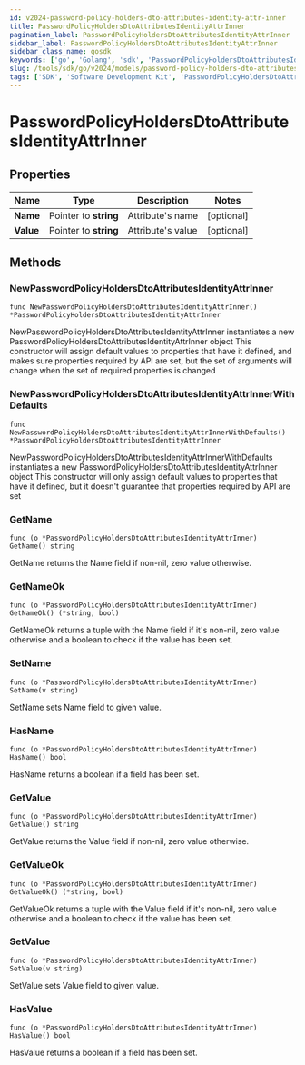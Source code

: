 ```yaml
---
id: v2024-password-policy-holders-dto-attributes-identity-attr-inner
title: PasswordPolicyHoldersDtoAttributesIdentityAttrInner
pagination_label: PasswordPolicyHoldersDtoAttributesIdentityAttrInner
sidebar_label: PasswordPolicyHoldersDtoAttributesIdentityAttrInner
sidebar_class_name: gosdk
keywords: ['go', 'Golang', 'sdk', 'PasswordPolicyHoldersDtoAttributesIdentityAttrInner', 'V2024PasswordPolicyHoldersDtoAttributesIdentityAttrInner'] 
slug: /tools/sdk/go/v2024/models/password-policy-holders-dto-attributes-identity-attr-inner
tags: ['SDK', 'Software Development Kit', 'PasswordPolicyHoldersDtoAttributesIdentityAttrInner', 'V2024PasswordPolicyHoldersDtoAttributesIdentityAttrInner']
---
```


# PasswordPolicyHoldersDtoAttributesIdentityAttrInner

## Properties

Name | Type | Description | Notes
------------ | ------------- | ------------- | -------------
**Name** | Pointer to **string** | Attribute&#39;s name | [optional] 
**Value** | Pointer to **string** | Attribute&#39;s value | [optional] 

## Methods

### NewPasswordPolicyHoldersDtoAttributesIdentityAttrInner

`func NewPasswordPolicyHoldersDtoAttributesIdentityAttrInner() *PasswordPolicyHoldersDtoAttributesIdentityAttrInner`

NewPasswordPolicyHoldersDtoAttributesIdentityAttrInner instantiates a new PasswordPolicyHoldersDtoAttributesIdentityAttrInner object
This constructor will assign default values to properties that have it defined,
and makes sure properties required by API are set, but the set of arguments
will change when the set of required properties is changed

### NewPasswordPolicyHoldersDtoAttributesIdentityAttrInnerWithDefaults

`func NewPasswordPolicyHoldersDtoAttributesIdentityAttrInnerWithDefaults() *PasswordPolicyHoldersDtoAttributesIdentityAttrInner`

NewPasswordPolicyHoldersDtoAttributesIdentityAttrInnerWithDefaults instantiates a new PasswordPolicyHoldersDtoAttributesIdentityAttrInner object
This constructor will only assign default values to properties that have it defined,
but it doesn't guarantee that properties required by API are set

### GetName

`func (o *PasswordPolicyHoldersDtoAttributesIdentityAttrInner) GetName() string`

GetName returns the Name field if non-nil, zero value otherwise.

### GetNameOk

`func (o *PasswordPolicyHoldersDtoAttributesIdentityAttrInner) GetNameOk() (*string, bool)`

GetNameOk returns a tuple with the Name field if it's non-nil, zero value otherwise
and a boolean to check if the value has been set.

### SetName

`func (o *PasswordPolicyHoldersDtoAttributesIdentityAttrInner) SetName(v string)`

SetName sets Name field to given value.

### HasName

`func (o *PasswordPolicyHoldersDtoAttributesIdentityAttrInner) HasName() bool`

HasName returns a boolean if a field has been set.

### GetValue

`func (o *PasswordPolicyHoldersDtoAttributesIdentityAttrInner) GetValue() string`

GetValue returns the Value field if non-nil, zero value otherwise.

### GetValueOk

`func (o *PasswordPolicyHoldersDtoAttributesIdentityAttrInner) GetValueOk() (*string, bool)`

GetValueOk returns a tuple with the Value field if it's non-nil, zero value otherwise
and a boolean to check if the value has been set.

### SetValue

`func (o *PasswordPolicyHoldersDtoAttributesIdentityAttrInner) SetValue(v string)`

SetValue sets Value field to given value.

### HasValue

`func (o *PasswordPolicyHoldersDtoAttributesIdentityAttrInner) HasValue() bool`

HasValue returns a boolean if a field has been set.


